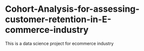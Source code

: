 # Cohort-Analysis-for-assessing-customer-retention-in-E-commerce-industry
This is a data science project for ecommerce industry
